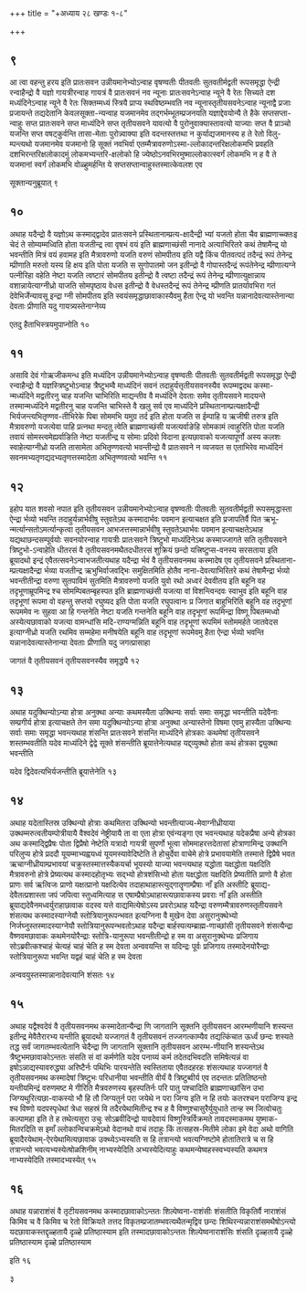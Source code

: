 +++
title = "+अध्याय २८ खण्डः १-८"

+++



## ९
आ त्वा वहन्तु हरय इति प्रातःसवन उन्नीयमानेभ्योऽन्वाह वृषण्वतीः पीतवतीः
सुतवतीर्मद्वती रूपसमृद्धा ऐन्द्री रन्वाहैन्द्रो वै यज्ञो
गायत्रीरन्वाह गायत्रं वै प्रातःसवनं नव न्यूनाः
प्रातःसवनेऽन्वाह न्यूने वै रेतः सिच्यते दश मध्यंदिनेऽन्वाह न्यूने वै
रेतः सिक्तम्मध्यं स्त्रियै प्राप्य स्थविष्ठम्भवति नव
न्यूनास्तृतीयसवनेऽन्वाह
न्यूनाद्वै प्रजाः प्रजायन्ते तद्यदेतानि
केवलसूक्ता-न्यन्वाह यजमानमेव
तद्गर्भम्भूतम्प्रजनयति यज्ञाद्देवयोन्यै
ते हैके सप्तसप्ता-न्वाहुः सप्त प्रातःसवने सप्त माध्यंदिने सप्त
तृतीयसवने यावत्यो वै पुरोनुवाक्यास्तावत्यो याज्याः सप्त
वै प्राञ्चो यजन्ति सप्त वषट्कुर्वन्ति तासा-मेताः पुरोन्न्वाक्या इति
वदन्तस्तत्तथा न कुर्याद्यजमानस्य ह ते रेतो विलु-म्पन्त्यथो
यजमानमेव यजमानो हि सूक्तं नवभिर्वा
एतम्मैत्रावरुणोऽस्मा-ल्लोकादन्तरिक्षलोकमभि
प्रवहति दशभिरन्तरिक्षलोकादमुं लोकमभ्यन्तरि-क्षलोको हि
ज्येष्ठोऽनवभिरमुष्माल्लोकात्स्वर्गं
लोकमभि न ह वै ते यजमानां स्वर्गं लोकमभि वोळ्हुमर्हन्ति ये
सप्तसप्तान्वाहुस्तस्मात्केवलश एव 

सूक्तान्यनुब्रूयात् ९




 


## १०
अथाह यदैन्द्रो वै यज्ञोऽथ कस्माद्द्वादेव प्रातःसवने
प्रस्थितानाम्प्रत्य-क्षादैन्द्री
भ्यां यजतो होता चैव ब्राह्मणाच्च्क्तःइ चेदं ते सोम्यम्मध्विति होता
यजतीन्द्र त्वा वृषभं वयं इति ब्राह्मणाच्छंसी नानादे
अत्याभिरितरे कथं तेषामैन्द्र् यो भवन्तीति मित्रं वयं
हवामह इति मैत्रावरुणो यजति वरुणं सोमपीतय इति यद्वै किंच पीतवत्पदं
तदैन्द्रं रूपं तेनेन्द्र म्प्रीणाति मरुतो यस्य हि क्षय इति पोता
यजति स सुगोपातमो जन इतीन्द्रो वै गोपास्तदैन्द्रं रूपंतेनेन्द्र
म्प्रीणात्यग्ने पत्नीरिहा वहेति नेष्टा यजति त्वष्टारं सोमपीतय
इतीन्द्रो वै त्वष्टा तदैन्द्रं रूपं तेनेन्द्र
म्प्रीणात्युक्षान्नाय
वशान्नायेत्याग्नीध्रो याजति सोमपृष्ठाय वेधस इतीन्द्रो
वै वेधस्तदैन्द्रं रूपं तेनेन्द्र म्प्रीणति प्रातर्यावभिरा गतं
देवेभिर्जेन्यावसू इन्द्रा ग्नी सोमपीतय इति
स्वयंसमृद्धाछावाकास्यैवमु हैता ऐन्द्र् यो भवन्ति
यन्नानादेवत्यास्तेनान्या देवताः प्रीणाति यदु गायत्र्यस्तेनाग्नेय्य 

एतदु हैताभिस्त्रयमुपाप्नोति १०




 


## ११
असावि देवं गोऋजीकमन्ध इति मध्यंदिन उन्नीयमानेभ्योऽन्वाह वृषण्वतीः
पीतवतीः सुतवतीर्मद्वती रूपसमृद्धा ऐन्द्री रन्वाहैन्द्रो वै
यज्ञस्त्रिष्टुभोऽन्वाह त्रैष्टुभम्वै माध्यंदिनं सवनं
तदाहुर्यत्तृतीयसवनस्यैव
रूपम्मद्वदथ कस्मा-न्मध्यंदिने मद्वतीरनु चाह यजन्ति
चाभिरिति माद्यन्तीव वै मध्यंदिने देवताः समेव तृतीयसवने मादयन्ते
तस्मान्मध्यंदिने मद्वतीरनु चाह यजन्ति चाभिस्ते वै खलु सर्व एव
माध्यंदिने प्रस्थितानाम्प्रत्यक्षादैन्द्री
भिर्यजन्त्यभितृण्णव-तीभिरेके पिबा सोममभि यमुग्र
तर्द इति होता यजति स ईम्पाहि य ऋजीषी तरुत्र इति मैत्रावरुणो यजत्येवा
पाहि प्रत्नथा मन्दतु त्वेति ब्राह्मणाच्छंसी यजत्यर्वाङेहि सोमकामं
त्वाहुरिति पोता यजति तवायं सोमस्त्वमेह्यर्वाङिति नेष्टा यजतीन्द्र
य सोमाः प्रदिवो विदाना इत्यछावाको यजत्यापूर्णो अस्य कलशः
स्वाहेत्याग्नीध्रो यजति तासामेता
अभितृण्णवत्यो भवन्तीन्द्रो वै प्रातःसवने न
व्यजयत स एताभिरेव माध्यंदिनं सवनमभ्यतृणद्यदभ्यतृणत्तस्मादेता अभितृण्णवत्यो भवन्ति ११




 


## १२
इहोप यात शवसो नपात इति तृतीयसवन उन्नीयमानेभ्योऽन्वाह वृषण्वतीः पीतवतीः
सुतवतीर्मद्वती रूपसमृद्धास्ता ऐन्द्रा र्भव्यो भवन्ति
तदाहुर्यन्नार्भवीषु स्तुवतेऽथ
कस्मादार्भवः पवमान इत्याचक्षत इति प्रजापतिर्वै पित
ऋभू-न्मर्त्यान्सतोऽमर्त्यान्कृत्वा तृतीयसवन आभजत्तस्मान्नार्भवीषु
स्तुवतेऽथार्भवः पवमान इत्याचक्षतेऽथाह
यद्यथाछन्दसम्पूर्वयोः
सवनयोरन्वाह गायत्रीः प्रातःसवने त्रिष्टुभो
माध्यंदिनेऽथ कस्माज्जागते सति तृतीयसवने
त्रिष्टुभो-ऽन्वाहेति धीतरसं वै तृतीयसवनमथैतदधीतरसं
शुक्रियं छन्दो यत्त्रिष्टुप्स-वनस्य सरसताया इति ब्रूयादथो
इन्द्रं एवैतत्सवनेऽन्वाभजतीत्यथाह यदैन्द्रा र्भवं वै
तृतीयसवनमथ कस्मादेष एव तृतीयसवने
प्रस्थिताना-म्प्रत्यक्षादैन्द्रा
र्भव्या यजतीन्द्र ऋभुभिर्वाजवद्भिः समुक्षितमिति होतैव
नाना-देवत्याभिरितरे कथं तेषामैन्द्रा
र्भव्यो भवन्तीतीन्द्रा वरुणा सुतपाविमं सुतमिति मैत्रावरुणो यजति युवो रथो
अध्वरं देववीतय इति बहूनि वह तदृभूणाम्रूपमिन्द्र श्च सोमम्पिबतम्बृहस्पत
इति ब्राह्मणाच्छंसी यजत्या वां विशन्त्विन्दवः स्वाभुव इति बहूनि वाह
तदृभूणां रूपमा वो वहन्तु सप्तयो रघुष्यद इति पोता यजति रघुपत्वानः प्र
जिगात बाहुभिरिति बहूनि वह तदृभूणां रूपममेव नः सुहवा आ हि गन्तनेति
नेष्टा यजति गन्तनेति बहूनि वाह तदृभूणां रूपमिन्द्रा विष्णू
पिबतम्मध्वो अस्येत्यछावाको यजत्या वामन्धांसि
मदि-राण्यग्मन्निति बहूनि वाह तदृभूणां रूपमिमं
स्तोममर्हते जातवेदस इत्याग्नीध्रो यजति रथमिव सम्महेमा मनीषयेति
बहूनि वाह तदृभूणां रूपमेवमु हैता ऐन्द्रा र्भव्यो भवन्ति
यन्नानादेवत्यास्तेनान्या देवताः
प्रीणाति यदु जगत्प्रासाहा 

जागतं वै तृतीयसवनं तृतीयसवनस्यैव समृद्ध्यै १२




 


## १३
अथाह यदुक्थिन्योऽन्या होत्रा अनुक्था अन्याः कथमस्यैता उक्थिन्यः सर्वाः
समाः समृद्धा भवन्तीति यदेवैनाः सम्प्रगीर्य होत्रा इत्याचक्षते तेन
समा यदुक्थिन्योऽन्या होत्रा अनुक्था अन्यास्तेनो विषमा एवमु
हास्यैता उक्थिन्यः सर्वाः समाः समृद्धा भवन्त्यथाह
शंसन्ति प्रातःसवने शंसन्ति माध्यंदिने होत्रकाः कथमेषां
तृतीयसवने शस्तम्भवतीति यदेव माध्यंदिने द्वेद्वे सूक्ते शंसन्तीति
ब्रूयात्तेनेत्यथाह यद्द्व्युक्थो होता कथं होत्रका द्व्युक्था भवन्तीति 

यदेव द्विदेवत्यभिर्यजन्तीति ब्रूयात्तेनेति १३




 


## १४
अथाह यदेतास्तिस्र उक्थिन्यो होत्राः कथमितरा उक्थिन्यो
भवन्तीत्याज्य-मेवाग्नीध्रीयाया
उक्थम्मरुत्वतीयम्पोत्रीयायै वैश्वदेवं नेष्ट्रीयायै ता वा एता
होत्रा एवंन्यङ्गा एव भवन्त्यथाह यदेकप्रैषा अन्ये होत्रका अथ
कस्माद्द्विप्रैषः पोता द्विप्रैषो नेष्टेति
यत्रादो गायत्री सुपर्णो भूत्वा सोममाहरत्तदेतासां होत्राणामिन्द्र
उक्थानि परिलुप्य होत्रे प्रददौ यूयम्माभ्यह्वयध्वं यूयमस्यावेदिष्टेति ते
होचुर्देवा वाचेमे होत्रे प्रभावयामेति तस्मात्ते द्विप्रैषे भवत
ऋचाग्नीध्रीयाम्प्रभावयां चक्रुस्तस्मात्तस्यैकयर्चा
भूयस्यो याज्या भवन्त्यथाह यद्धोता यक्षद्धोता यक्षदिति
मैत्रावरुनो होत्रे प्रेष्यत्यथ कस्मादहोतृभ्यः सद्भ्यो
होत्रशंसिभ्यो होता यक्षद्धोता यक्षदिति प्रेष्यतीति प्राणो वै
होता प्राणः सर्व ऋत्विजः प्राणो यक्षत्प्रानो यक्षदित्येव
तदाहाथाहास्त्युद्गातॄणाम्प्रैषाः नाँ इति अस्तीटि
ब्रूयाद्य-देवैतत्प्रशास्ता जपं जपित्वा स्तुध्वमित्याह स
एषाम्प्रैषोऽथाहास्त्यछावाकस्य प्रवराः
नाँ इति अस्तीति ब्रूयाद्यदेवैनमध्वर्युराहाछावाक वदस्व यत्ते
वाद्यमित्येषोऽस्य प्रवरोऽथाह यदैन्द्रा
वरुणम्मैत्रावरुणस्तृतीयसवने शंसत्यथ
कस्मादस्याग्नेयौ स्तोत्रियानुरूपन्भवत
इत्यग्निना वै मुखेन देवा असुरानुक्थेभ्यो
निर्जघ्नुस्तस्मादस्याग्नेयौ
स्तोत्रियानुरूपन्भवतोऽथाह यदैन्द्रा
बार्हस्पत्यम्ब्राह्म-णाच्छांसी तृतीयसवने शंसत्यैन्द्रा
वैष्णवमछावाकः कथमेनयोरैन्द्राः
स्तोत्रि-यानुरूपा भवन्तीतीन्द्रो ह स्म वा
असुरानुक्थेभ्यः प्रजिगाय सोऽब्रवीत्कश्चाहं चेत्यहं चाहं चेति ह स्म
देवता अन्ववयन्ति स यदिन्द्रः पूर्वः प्रजिगाय तस्मादेनयोरैन्द्राः
स्तोत्रियानुरूपा भवन्ति यद्वहं चाहं चेति ह स्म देवता 

अन्ववयुस्तस्मान्नानादेवत्यानि शंसतः १४




 


## १५
अथाह यद्वैश्वदेवं वै तृतीयसवनमथ कस्मादेतान्यैन्द्रा णि जागतानि सूक्तनि
तृतीयसवन आरम्भणीयानि शस्यन्त इतीन्द्र मेवैतैरारभ्य यन्तीति ब्रूयादथो
यज्जागतं वै तृतीयसवनं तज्जगत्काम्यैव तद्यत्किंचात ऊर्ध्वं छन्दः शस्यते
तद्ध सर्वं जागतम्भवत्येतानि चेदैन्द्रा णि जागतानि सूक्तानि तृतीयसवन
आरम्भ-णीयानि शस्यन्तेऽथ त्रैष्टुभमछावाकोऽन्ततः संसति सं वां कर्मणेति
यदेव पनाय्यं कर्म तदेतदभिवदति समिषेत्यन्नं वा
इषोऽन्नाद्यस्यावरुद्ध्या
अरिष्टैर्नः पथिभिः पारयन्तेति स्वस्तिताया एवैतदहरहः शंसत्यथाह
यज्जागतं वै तृतीयसवनमथ कस्मादेषां त्रिष्टुभः परिधानीया
भवन्तीति वीर्यं वै त्रिष्टुब्वीर्य एव तदन्ततः प्रतितिष्ठन्तो
यन्तीयमिन्द्रं वरुणमष्ट मे गीरिति मैत्रवरुणस्य बृहस्पतिर्नः परि
पातु पश्चादिति ब्राह्मणाच्छांसिन उभा जिग्यथुरित्यछा-वाकस्यो भौ हि तौ
जिग्यतुर्न परा जयेथे न परा जिग्य इति न हि तयोः कतरश्चन पराजिग्य
इन्द्र श्च विष्णो यदपस्पृधेथां त्रेधा सहस्रं वि
तदैरयेथामितीन्द्र श्च ह वै
विष्णुश्चासुरैर्युयुधाते तान्ह स्म
जित्वोचतुः कल्पामहा इति ते ह तथेत्यसुरा उचुः
सोऽब्रवीदिन्द्रो यावदेवायं
विष्णुस्त्रिर्विक्रमते तावदस्माकमथ
युष्माक-मितरदिति स इमाँ ल्लोकान्विचक्रमेऽथो वेदानथो
वाचं तदाहुः किं तत्सहस्र-मितीमे लोका इमे वेदा अथो वागिति
ब्रूयादैरयेथाम्-ऐरयेथामित्यछावाक उक्थ्येऽभ्यस्यति स
हि तत्रान्त्यो भवत्यग्निष्टोमे होतातिरात्रे च स हि तत्रान्त्यो
भवत्यभ्यस्येत्षोळशिनीम् नाभ्यस्येदिति अभ्यस्येदित्याहुः
कथमन्येष्वहस्स्वभ्यस्यति कथमत्र नाभ्यस्येदिति तस्मादभ्यस्येत् १५




 


## १६
अथाह यन्नाराशंसं वै तृटीयसवनमथ कस्मादछावाकोऽन्ततः शिल्पेष्वना-राशंसीः
शंसतीति विकृतिर्वै नाराशंसं किमिव च वै किमिव च रेतो विक्रियते
तत्तद विकृतम्प्रजातम्भवत्यथैतन्मृद्विव छन्दः
शिथिरन्यन्नाराशंसमथैषोऽन्त्यो
यदछावाकस्तद्दृळ्हतायै दृळ्हे प्रतिष्ठास्याम इति
तस्मादछावाकोऽन्ततः शिल्पेष्वनाराशंसिः शंसति
दृळ्हतायै दृळ्हे प्रतिष्ठास्याम दृळ्हे प्रतिष्ठास्याम 

इति १६


   
३

 